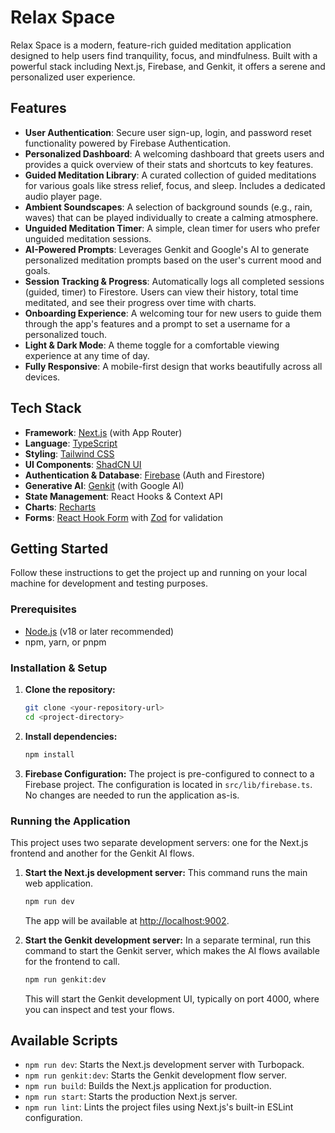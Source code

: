 # Relax Space

Relax Space is a modern, feature-rich guided meditation application designed to help users find tranquility, focus, and mindfulness. Built with a powerful stack including Next.js, Firebase, and Genkit, it offers a serene and personalized user experience.

## Features

- **User Authentication**: Secure user sign-up, login, and password reset functionality powered by Firebase Authentication.
- **Personalized Dashboard**: A welcoming dashboard that greets users and provides a quick overview of their stats and shortcuts to key features.
- **Guided Meditation Library**: A curated collection of guided meditations for various goals like stress relief, focus, and sleep. Includes a dedicated audio player page.
- **Ambient Soundscapes**: A selection of background sounds (e.g., rain, waves) that can be played individually to create a calming atmosphere.
- **Unguided Meditation Timer**: A simple, clean timer for users who prefer unguided meditation sessions.
- **AI-Powered Prompts**: Leverages Genkit and Google's AI to generate personalized meditation prompts based on the user's current mood and goals.
- **Session Tracking & Progress**: Automatically logs all completed sessions (guided, timer) to Firestore. Users can view their history, total time meditated, and see their progress over time with charts.
- **Onboarding Experience**: A welcoming tour for new users to guide them through the app's features and a prompt to set a username for a personalized touch.
- **Light & Dark Mode**: A theme toggle for a comfortable viewing experience at any time of day.
- **Fully Responsive**: A mobile-first design that works beautifully across all devices.

## Tech Stack

- **Framework**: [Next.js](https://nextjs.org/) (with App Router)
- **Language**: [TypeScript](https://www.typescriptlang.org/)
- **Styling**: [Tailwind CSS](https://tailwindcss.com/)
- **UI Components**: [ShadCN UI](https://ui.shadcn.com/)
- **Authentication & Database**: [Firebase](https://firebase.google.com/) (Auth and Firestore)
- **Generative AI**: [Genkit](https://firebase.google.com/docs/genkit) (with Google AI)
- **State Management**: React Hooks & Context API
- **Charts**: [Recharts](https://recharts.org/)
- **Forms**: [React Hook Form](https://react-hook-form.com/) with [Zod](https://zod.dev/) for validation

## Getting Started

Follow these instructions to get the project up and running on your local machine for development and testing purposes.

### Prerequisites

- [Node.js](https://nodejs.org/) (v18 or later recommended)
- npm, yarn, or pnpm

### Installation & Setup

1.  **Clone the repository:**
    ```bash
    git clone <your-repository-url>
    cd <project-directory>
    ```

2.  **Install dependencies:**
    ```bash
    npm install
    ```

3.  **Firebase Configuration:**
    The project is pre-configured to connect to a Firebase project. The configuration is located in `src/lib/firebase.ts`. No changes are needed to run the application as-is.

### Running the Application

This project uses two separate development servers: one for the Next.js frontend and another for the Genkit AI flows.

1.  **Start the Next.js development server:**
    This command runs the main web application.
    ```bash
    npm run dev
    ```
    The app will be available at [http://localhost:9002](http://localhost:9002).

2.  **Start the Genkit development server:**
    In a separate terminal, run this command to start the Genkit server, which makes the AI flows available for the frontend to call.
    ```bash
    npm run genkit:dev
    ```
    This will start the Genkit development UI, typically on port 4000, where you can inspect and test your flows.

## Available Scripts

- `npm run dev`: Starts the Next.js development server with Turbopack.
- `npm run genkit:dev`: Starts the Genkit development flow server.
- `npm run build`: Builds the Next.js application for production.
- `npm run start`: Starts the production Next.js server.
- `npm run lint`: Lints the project files using Next.js's built-in ESLint configuration.
